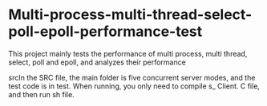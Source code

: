 # Multi-process-multi-thread-select-poll-epoll-performance-test
This project mainly tests the performance of multi process, multi thread, select, poll and epoll, and analyzes their performance

srcIn the SRC file, the main folder is five concurrent server modes, 
and the test code is in test. When running, you only need to compile s_ Client. C file, and then run sh file.

